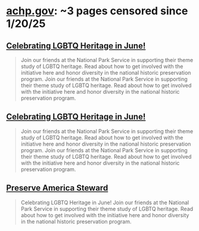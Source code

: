 



# [achp.gov](achp.gov): ~3 pages censored since 1/20/25

## [Celebrating LGBTQ Heritage in June!](https://www.achp.gov/node/7455)


> Join our friends at the National Park Service in supporting their theme study of LGBTQ heritage. Read about how to get involved with the initiative here and honor diversity in the national historic preservation program. Join our friends at the National Park Service in supporting their theme study of LGBTQ heritage. Read about how to get involved with the initiative here and honor diversity in the national historic preservation program.
## [Celebrating LGBTQ Heritage in June!](https://www.achp.gov/news/celebrating-lgbtq-heritage-june)


> Join our friends at the National Park Service in supporting their theme study of LGBTQ heritage. Read about how to get involved with the initiative here and honor diversity in the national historic preservation program. Join our friends at the National Park Service in supporting their theme study of LGBTQ heritage. Read about how to get involved with the initiative here and honor diversity in the national historic preservation program.
## [Preserve America Steward](https://www.achp.gov/taxonomy/term/2)


> Celebrating LGBTQ Heritage in June! Join our friends at the National Park Service in supporting their theme study of LGBTQ heritage. Read about how to get involved with the initiative here and honor diversity in the national historic preservation program.